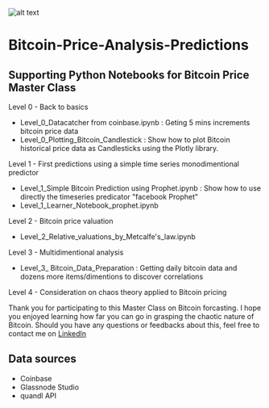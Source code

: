 ![alt text](https://media-exp3.licdn.com/dms/image/C5616AQGlWFo9aSw3og/profile-displaybackgroundimage-shrink_200_800/0/1620011036633?e=1629936000&v=beta&t=9IMhJLUF0i70ekEi07p06IZaDqPYbDt4NTuc5Ga_Zpw "Logo Title Text 1")
# Bitcoin-Price-Analysis-Predictions

## Supporting Python Notebooks for Bitcoin Price Master Class

Level 0 - Back to basics
- Level_0_Datacatcher from coinbase.ipynb : Geting 5 mins increments bitcoin price data
- Level_0_Plotting_Bitcoin_Candlestick  : Show how to plot Bitcoin historical price data as Candlesticks using the Plotly library.

Level 1 - First predictions using a simple time series monodimentional predictor 
- Level_1_Simple Bitcoin Prediction using Prophet.ipynb : Show how to use directly the timeseries predicator "facebook Prophet"
- Level_1_Learner_Notebook_prophet.ipynb

Level 2 - Bitcoin price valuation 
- Level_2_Relative_valuations_by_Metcalfe's_law.ipynb

Level 3 - Multidimentional analysis
- Level_3_ Bitcoin_Data_Preparation : Getting daily bitcoin data and dozens more items/dimentions to discover correlations

Level 4 - Consideration on chaos theory applied to Bitcoin pricing

Thank you for participating to this Master Class on Bitcoin forcasting. I hope you enjoyed learning how far you can go in grasping the chaotic nature of Bitcoin. Should you have any questions or feedbacks about this, feel free to contact me on [LinkedIn](https://th.linkedin.com/in/maxime-carpentier-491186 "Maxime CARPENTIER")

## Data sources
- Coinbase
- Glassnode Studio
- quandl API 
